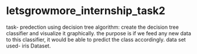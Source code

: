 # letsgrowmore_internship_task2
task- predection using decision tree algorithm: create the decision tree classifier and visualize it graphically.
the purpose is if we feed any new data to this classifier, it would be able to predict the class accordingly.
data set used- iris Dataset.
